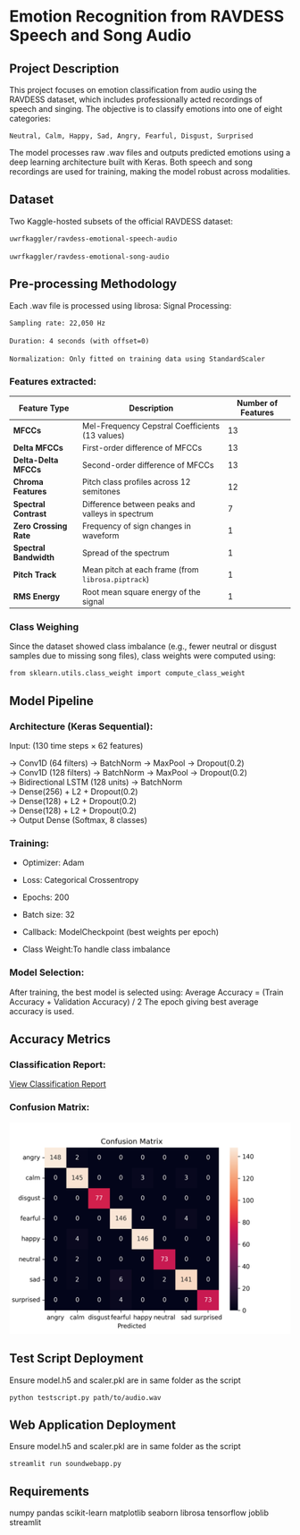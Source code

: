 
# Emotion Recognition from RAVDESS Speech and Song Audio






## Project Description

This project focuses on emotion classification from audio using the RAVDESS dataset, which includes professionally acted recordings of speech and singing. The objective is to classify emotions into one of eight categories:

    Neutral, Calm, Happy, Sad, Angry, Fearful, Disgust, Surprised

The model processes raw .wav files and outputs predicted emotions using a deep learning architecture built with Keras. Both speech and song recordings are used for training, making the model robust across modalities.

## Dataset
Two Kaggle-hosted subsets of the official RAVDESS dataset:

    uwrfkaggler/ravdess-emotional-speech-audio

    uwrfkaggler/ravdess-emotional-song-audio


## Pre-processing Methodology
Each .wav file is processed using librosa:
Signal Processing:

    Sampling rate: 22,050 Hz

    Duration: 4 seconds (with offset=0)

    Normalization: Only fitted on training data using StandardScaler

### Features extracted:
| Feature Type           | Description                                        | Number of Features |
| ---------------------- | -------------------------------------------------- | ------------------ |
| **MFCCs**              | Mel-Frequency Cepstral Coefficients (13 values)    | 13                 |
| **Delta MFCCs**        | First-order difference of MFCCs                    | 13                 |
| **Delta-Delta MFCCs**  | Second-order difference of MFCCs                   | 13                 |
| **Chroma Features**    | Pitch class profiles across 12 semitones           | 12                 |
| **Spectral Contrast**  | Difference between peaks and valleys in spectrum   | 7                  |
| **Zero Crossing Rate** | Frequency of sign changes in waveform              | 1                  |
| **Spectral Bandwidth** | Spread of the spectrum                             | 1                  |
| **Pitch Track**        | Mean pitch at each frame (from `librosa.piptrack`) | 1                  |
| **RMS Energy**         | Root mean square energy of the signal              | 1                  |

### Class Weighing
Since the dataset showed class imbalance (e.g., fewer neutral or disgust samples due to missing song files), class weights were computed using:
            
    from sklearn.utils.class_weight import compute_class_weight
    
## Model Pipeline
### Architecture (Keras Sequential):
Input: (130 time steps × 62 features)

→ Conv1D (64 filters) → BatchNorm → MaxPool → Dropout(0.2)  
→ Conv1D (128 filters) → BatchNorm → MaxPool → Dropout(0.2)  
→ Bidirectional LSTM (128 units) → BatchNorm  
→ Dense(256) + L2 + Dropout(0.2)  
→ Dense(128) + L2 + Dropout(0.2)  
→ Dense(128) + L2 + Dropout(0.2)  
→ Output Dense (Softmax, 8 classes)  
### Training:
- Optimizer: Adam

- Loss: Categorical Crossentropy

- Epochs: 200

- Batch size: 32

- Callback: ModelCheckpoint (best weights per epoch)

- Class Weight:To handle class imbalance

### Model Selection:
After training, the best model is selected using:
Average Accuracy = (Train Accuracy + Validation Accuracy) / 2
The epoch giving best average accuracy is used.

## Accuracy Metrics
### Classification Report:
[View Classification Report](./classification_report.txt)

### Confusion Matrix:
![image_alt](https://github.com/shreyash-alt/Emotion_Recognition_RAVDESS/blob/main/confusion_matrix.png?raw=true)

## Test Script Deployment
Ensure model.h5 and scaler.pkl are in same folder as the script

    python testscript.py path/to/audio.wav

## Web Application Deployment
Ensure model.h5 and scaler.pkl are in same folder as the script

    streamlit run soundwebapp.py

## Requirements
numpy
pandas
scikit-learn
matplotlib
seaborn
librosa
tensorflow
joblib
streamlit

